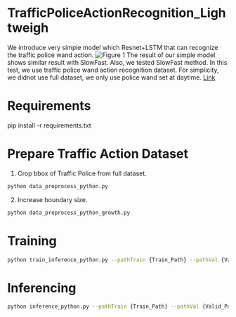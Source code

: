 # TrafficPoliceActionRecognition_Lightweigh
We introduce very simple model which Resnet+LSTM that can recognize the traffic police wand action. 
![Figure 1](./images/mai2022_SCSRN_2nd.png)
The result of our simple model shows similar result with SlowFast. Also, we tested SlowFast method.
In this test, we use traffic police wand action recognition dataset. For simplicity, we didnot use full dataset, we only use police wand set at daytime. 
[Link](https://www.data.go.kr/data/15075814/fileData.do)
# Requirements
pip install -r requirements.txt

# Prepare Traffic Action Dataset
1. Crop bbox of Traffic Police from full dataset.
```bash
python data_preprocess_python.py
```
2. Increase boundary size.
```bash
python data_preprocess_python_growth.py
```

# Training
```bash
python train_inference_python.py --pathTrain {Train_Path} --pathVal {Valid_Path}
```

# Inferencing
```bash
python inference_python.py --pathTrain {Train_Path} --pathVal {Valid_Path}
```
